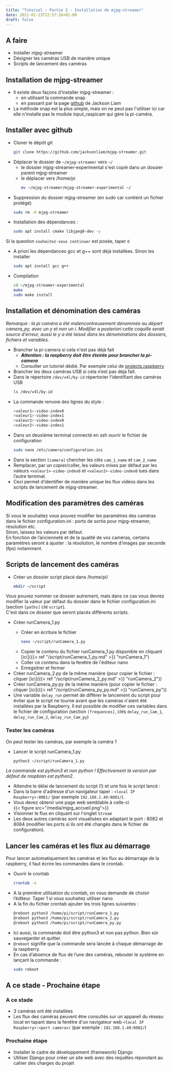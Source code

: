 ```yaml
---
title: "Tutoriel : Partie 2 - Installation de mjpg-streamer"
date: 2021-01-23T22:57:16+01:00
draft: false
---
```


## A faire
- Installer mjpg-streamer
- Désigner les caméras USB de manière unique
- Scripts de lancement des caméras
## Installation de mjpg-streamer
- Il existe deux façons d’installer mjpg-streamer :
  - en utilisant la commande snap
  - en passant par la page [github](https://github.com/jacksonliam/mjpg-streamer) de Jackson Liam  
- La méthode snap est la plus simple, mais on ne peut pas l'utiliser ici car elle n'installe pas le module input_raspicam qui gère la pi-caméra.
## Installer avec github
- Cloner le dépôt git
    ```sh
    git clone https://github.com/jacksonliam/mjpg-streamer.git
    ```
- Déplacer le dossier de `~/mjpg-streamer` vers `~/`
  - le dossier mjpg-streamer-experimental s'est copié dans un dossier parent mjpg-streamer
  - le déplacer vers /home/pi
    ```sh
    mv ~/mjpg-streamer/mjpg-streamer-experimental ~/
    ```
- Suppression du dossier mjpg-streamer (en sudo car contient un fichier protégé)
    ```sh
    sudo rm -R mjpg-streamer
    ```
- Installation des dépendances :
    ```sh
    sudo apt install cmake libjpeg8-dev -y
    ```
Si la question `souhaitez-vous continuer` est posée, taper `O`  
- A priori les dépendances gcc et g++ sont déjà installées. Sinon les installer
    ```sh
    sudo apt install gcc g++
    ```
- Compilation
    ```sh
    cd ~/mjpg-streamer-experimental
    make
    sudo make install
    ```
## Installation et dénomination des caméras
*Remarque : la pi caméra a été malencontreusement dénommée au départ camera_py, avec un y et non un i. Modifier a posteriori cette coquille serait source d’erreur, aussi le y a été laissé dans les dénominations des dossiers, fichiers et variables.*
- Brancher la pi-camera si cela n'est pas déjà fait 
  - ***Attention : la raspberry doit être éteinte pour brancher la pi-camera***
  - Consulter un tutoriel dédié. Par exemple celui de [projects.raspberry](https://projects.raspberrypi.org/en/projects/getting-started-with-picamera/1)
- Brancher les deux caméras USB si cela n’est pas déjà fait.
- Dans le répertoire `/dev/v4l/by-id` répertorier l’identifiant des caméras USB
    ```sh
    ls /dev/v4l/by-id
    ```
- La commande renvoie des lignes du style : 
    ```sh
    <valeur1>-video-index0
    <valeur1>-video-index1
    <valeur2>-video-index0
    <valeur2>-video-index1 
    ```
- Dans un deuxième terminal connecté en ssh ouvrir le fichier de configuration
    ```sh
    sudo nano /etc/camera/configuration.ini
    ```
- Dans la section `[camera]` chercher les clés `cam_1_name` et `cam_2_name`
- Remplacer, par un copier/coller, les valeurs mises par défaut par les valeurs `<valeur1>-video-index0` et `<valeur2>-video-index0` lues dans l’autre terminal.
- Ceci permet d’identifier de manière unique les flux vidéos dans les scripts de lancement de mjpg-streamer.
## Modification des paramètres des caméras
Si vous le souhaitez vous pouvez modifier les paramètres des caméras dans le fichier configuration.ini : ports de sortie pour mjpg-streamer, résolution etc.  
Sinon, laissez les valeurs par défaut.  
En fonction de l’ancienneté et de la qualité de vos caméras, certains paramètres seront à ajuster : la résolution, le nombre d’images par seconde (fps) notamment.
## Scripts de lancement des caméras
- Créer un dossier script placé dans /home/pi/
    ```sh
    mkdir ~/script
    ```
Vous pouvez nommer ce dossier autrement, mais dans ce cas vous devrez modifier la valeur par défaut du dossier dans le fichier configuration.ini (section `[paths]` clé `script`).  
C'est dans ce dossier que seront placés différents scripts.
- Créer runCamera_1<span0></span>.py
  - Créer en écriture le fichier
    ```sh
    nano ~/script/runCamera_1.py
    ```
  - Copier le contenu du fichier runCamera_1<span></span>.py disponible en cliquant [ici]({{< ref "/script/runCamera_1_py.md" >}} "runCamera_1")
  - Coller ce contenu dans la fenêtre de l'éditeur nano
  - Enregsitrer et fermer
- Créer runCamera_2<span></span>.py de la même manière (pour copier le fichier : cliquer [ici]({{< ref "/script/runCamera_2_py.md" >}} "runCamera_2"))
- Créer runCamera_py<span></span>.py de la même manière (pour copier le fichier : cliquer [ici]({{< ref "/script/runCamera_py_py.md" >}} "runCamera_py"))
- Une variable `delay_run` permet de différer le lancement du script pour éviter que le script ne tourne avant que les caméras n'aient été installées par la Raspberry. Il est possible de modifier ces variables dans le fichier de configuration (section `[frequences]`, clés `delay_run_Cam_1`, `delay_run_Cam_2`, `delay_run_Cam_py`)
### Tester les caméras
On peut tester les caméras, par exemple la caméra 1  
- Lancer le script runCamera_1.py
    ```sh
    python3 ~/script/runCamera_1.py
    ```
*La commande est python3 et non python ! Effectivement la version par défaut de raspbian est python2.*
- Attendre le délai de lancement du script (!) et une fois le script lancé :
- Dans la barre d'adresse d'un navigateur taper : `<local IP Raspberry>:8081/` (par exemple `192.168.1.49:8081/`).
- Vous devez obtenir une page web semblable à celle-ci  
{{< figure src="/media/mjpg_accueil.png">}}
- Visionner le flux en cliquant sur l'onglet `Stream`
- Les deux autres caméras sont visualisées en adaptant le port : 8082 et 8084 (modifier les ports si ils ont été changés dans le fichier de configuration).
## Lancer les caméras et les flux au démarrage
Pour lancer automatiquement les caméras et les flux au démarrage de la raspberry, il faut écrire les commandes dans le crontab.  
- Ouvrir le crontab
    ```sh
    crontab -e
    ```
- A la première utilisation du crontab, on vous demande de choisir l’éditeur. Taper 1 si vous souhaitez utiliser nano.  
- A la fin du fichier crontab ajouter les trois lignes suivantes :
    ```sh
    @reboot python3 /home/pi/script/runCamera_1.py
    @reboot python3 /home/pi/script/runCamera_2.py
    @reboot python3 /home/pi/script/runCamera_py.py
    ```
- Ici aussi, la commande doit être python3 et non pas python. Bien sûr sauvegarder et quitter.
- `@reboot` signifie que la commande sera lancée à chaque démarrage de la raspberry.
- En cas d’absence de flux de l’une des caméras, rebouter le système en lançant la commande : 
    ```sh
    sudo reboot
    ```
## A ce stade - Prochaine étape
### A ce stade
- 3 caméras ont été installées
- Les flux des caméras peuvent être consultés sur un appareil du réseau local en tapant dans la fenêtre d'un navigateur web `<local IP Raspberry>:<port camera>/` (par exemple : `192.168.1.49:8082/`)
### Prochaine étape
- Installer le cadre de développement (framework) Django
- Utiliser Django pour créer un site web avec des requêtes répondant au cahier des charges du projet
